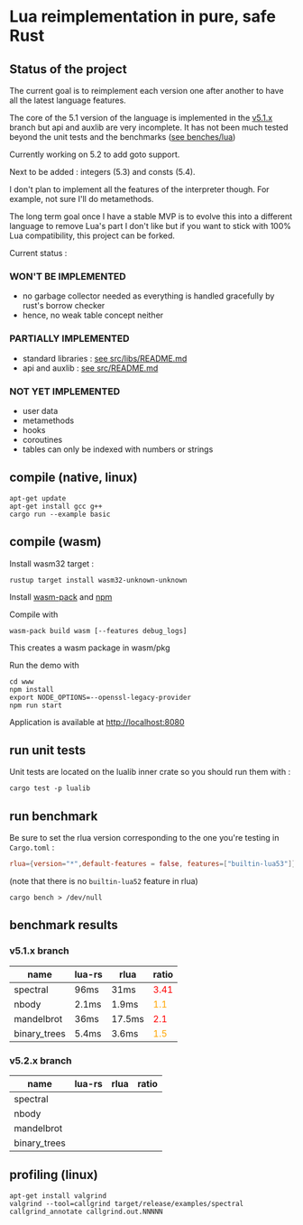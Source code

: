 # Lua reimplementation in pure, safe Rust

## Status of the project

The current goal is to reimplement each version one after another to have all the latest language features.

The core of the 5.1 version of the language is implemented in the [v5.1.x](https://github.com/jice-nospam/lua-rs/tree/v5.1.x) branch but api and auxlib are very incomplete.
It has not been much tested beyond the unit tests and the benchmarks ([see benches/lua](benches/lua))

Currently working on 5.2 to add goto support.

Next to be added : integers (5.3) and consts (5.4).

I don't plan to implement all the features of the interpreter though. For example, not sure I'll do metamethods.

The long term goal once I have a stable MVP is to evolve this into a different language to remove Lua's part I don't like but if you want to stick with 100% Lua compatibility, this project can be forked.

Current status :

### WON'T BE IMPLEMENTED

- no garbage collector needed as everything is handled gracefully by rust's borrow checker
- hence, no weak table concept neither

### PARTIALLY IMPLEMENTED

- standard libraries : [see src/libs/README.md](src/libs/README.md)
- api and auxlib : [see src/README.md](src/README.md)

### NOT YET IMPLEMENTED

- user data
- metamethods
- hooks
- coroutines
- tables can only be indexed with numbers or strings

## compile (native, linux)

```shell
apt-get update
apt-get install gcc g++
cargo run --example basic
```

## compile (wasm)

Install wasm32 target :

```shell
rustup target install wasm32-unknown-unknown
```

Install [wasm-pack](https://rustwasm.github.io/wasm-pack/installer/)
and [npm](https://nodejs.org/en/download)

Compile with

```shell
wasm-pack build wasm [--features debug_logs]
```

This creates a wasm package in wasm/pkg

Run the demo with

```shell
cd www
npm install
export NODE_OPTIONS=--openssl-legacy-provider
npm run start
```

Application is available at <http://localhost:8080>

## run unit tests

Unit tests are located on the lualib inner crate so you should run them with :

```shell
cargo test -p lualib
```

## run benchmark

Be sure to set the rlua version corresponding to the one you're testing in `Cargo.toml` :

```toml
rlua={version="*",default-features = false, features=["builtin-lua53"]}
```

(note that there is no `builtin-lua52` feature in rlua)

`cargo bench > /dev/null`

## benchmark results

### v5.1.x branch

| name | lua-rs | rlua | ratio |
|------|--------|------|-------|
| spectral | 96ms | 31ms | <span style="color:red">3.41</span> |
| nbody | 2.1ms | 1.9ms | <span style="color:orange">1.1</span> |
| mandelbrot | 36ms | 17.5ms | <span style="color:red">2.1</span> |
| binary_trees | 5.4ms | 3.6ms | <span style="color:orange">1.5</span> |

### v5.2.x branch

| name | lua-rs | rlua | ratio |
|------|--------|------|-------|
| spectral |  |  |  |
| nbody |  |  |  |
| mandelbrot |  |  |  |
| binary_trees |  |  |  |

## profiling (linux)

```shell
apt-get install valgrind
valgrind --tool=callgrind target/release/examples/spectral
callgrind_annotate callgrind.out.NNNNN
```
